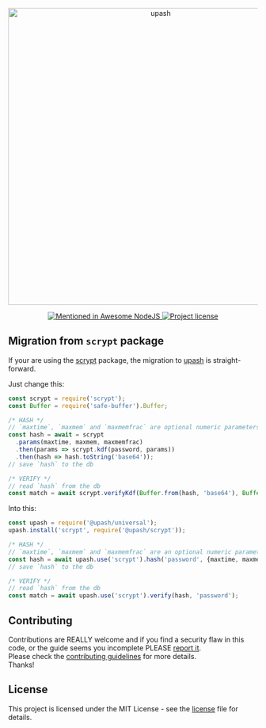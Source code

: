 <p align="center">
  <a href="https://github.com/simonepri/upash">
    <img src="https://github.com/simonepri/upash/raw/master/media/upash.png" alt="upash" width="600"/>
  </a>
</p>
<p align="center">
  <!-- Mentioned - Awesome NodeJS -->
  <a href="https://github.com/sindresorhus/awesome-nodejs#security">
    <img src="https://awesome.re/mentioned-badge.svg" alt="Mentioned in Awesome NodeJS" />
  </a>
  <!-- License - MIT -->
  <a href="https://github.com/simonepri/upash/tree/master/license">
    <img src="https://img.shields.io/github/license/simonepri/upash.svg" alt="Project license" />
  </a>
</p>

## Migration from `scrypt` package
If your are using the [scrypt][npm:scrypt] package, the migration to
[upash][upash] is straight-forward.  

Just change this:

```js
const scrypt = require('scrypt');
const Buffer = require('safe-buffer').Buffer;

/* HASH */
// `maxtime`, `maxmem` and `maxmemfrac` are optional numeric parameters
const hash = await = scrypt
  .params(maxtime, maxmem, maxmemfrac)
  .then(params => scrypt.kdf(password, params))
  .then(hash => hash.toString('base64'));
// save `hash` to the db

/* VERIFY */
// read `hash` from the db
const match = await scrypt.verifyKdf(Buffer.from(hash, 'base64'), Buffer.from(password));
```

Into this:

```js
const upash = require('@upash/universal');
upash.install('scrypt', require('@upash/scrypt'));

/* HASH */
// `maxtime`, `maxmem` and `maxmemfrac` are an optional numeric parameters
const hash = await upash.use('scrypt').hash('password', {maxtime, maxmem, maxmemfrac});
// save `hash` to the db

/* VERIFY */
// read `hash` from the db
const match = await upash.use('scrypt').verify(hash, 'password');
```

## Contributing
Contributions are REALLY welcome and if you find a security flaw in this code,
or the guide seems you incomplete PLEASE [report it][new issue].  
Please check the [contributing guidelines][contributing] for more details.  
Thanks!

## License
This project is licensed under the MIT License - see the [license][license] file for details.

<!-- Links -->
[upash]: https://github.com/simonepri/upash

[new issue]: https://github.com/simonepri/upash-scrypt/issues/new

[license]: https://github.com/simonepri/upash/tree/master/license
[contributing]: https://github.com/simonepri/upash-scrypt/tree/master/.github/contributing.md

[npm:scrypt]: https://www.npmjs.com/package/scrypt

